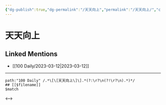 ```yaml
---
{"dg-publish":true,"dg-permalink":"/天天向上","permalink":"/天天向上/","created":"2023-03-14T14:46:05.289+08:00","updated":"2023-03-14T14:46:05.856+08:00"}
---
```


# 天天向上

## Linked Mentions
- [[100 Daily/2023-03-12\|2023-03-12]]


---

```expander
path:"100 Daily" /.*\[\[天天向上\]\].*(?:\r?\n(?!\r?\n).*)*/
## [[$filename]]
$match
```

<-->